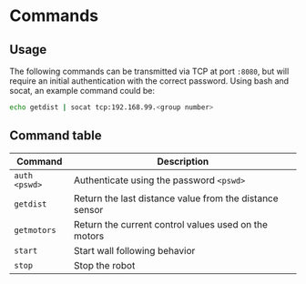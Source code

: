 # Commands

## Usage

The following commands can be transmitted via TCP at port `:8080`, but will require an initial authentication with the correct password. Using bash and socat, an example command could be:

```bash
echo getdist | socat tcp:192.168.99.<group number>
```

## Command table

| Command       | Description                                             |
| ------------- | ------------------------------------------------------- |
| `auth <pswd>` | Authenticate using the password `<pswd>`                |
| `getdist`     | Return the last distance value from the distance sensor |
| `getmotors`   | Return the current control values used on the motors    |
| `start`       | Start wall following behavior                           |
| `stop`        | Stop the robot                                          |
